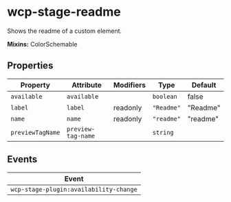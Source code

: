 # wcp-stage-readme

Shows the readme of a custom element.

**Mixins:** ColorSchemable

## Properties

| Property         | Attribute          | Modifiers | Type       | Default  |
|------------------|--------------------|-----------|------------|----------|
| `available`      | `available`        |           | `boolean`  | false    |
| `label`          | `label`            | readonly  | `"Readme"` | "Readme" |
| `name`           | `name`             | readonly  | `"readme"` | "readme" |
| `previewTagName` | `preview-tag-name` |           | `string`   |          |

## Events

| Event                                  |
|----------------------------------------|
| `wcp-stage-plugin:availability-change` |
